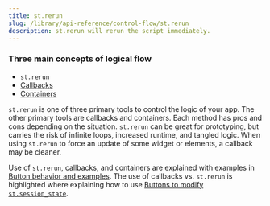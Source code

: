 ```yaml
---
title: st.rerun
slug: /library/api-reference/control-flow/st.rerun
description: st.rerun will rerun the script immediately.
---
```


<Autofunction function="streamlit.rerun" />

### Three main concepts of logical flow

- `st.rerun`
- [Callbacks](/library/api-reference/session-state#use-callbacks-to-update-session-state)
- [Containers](/library/api-reference/layout)

`st.rerun` is one of three primary tools to control the logic of your app. The other primary tools are callbacks and containers. Each method has pros and cons depending on the situation. `st.rerun` can be great for prototyping, but carries the risk of infinite loops, increased runtime, and tangled logic. When using `st.rerun` to force an update of some widget or elements, a callback may be cleaner.

Use of `st.rerun`, callbacks, and containers are explained with examples in [Button behavior and examples](/library/advanced-features/button-behavior-and-examples). The use of callbacks vs. `st.rerun` is highlighted where explaining how to use [Buttons to modify `st.session_state`](/library/advanced-features/button-behavior-and-examples#buttons-to-modify-stsession_state).
